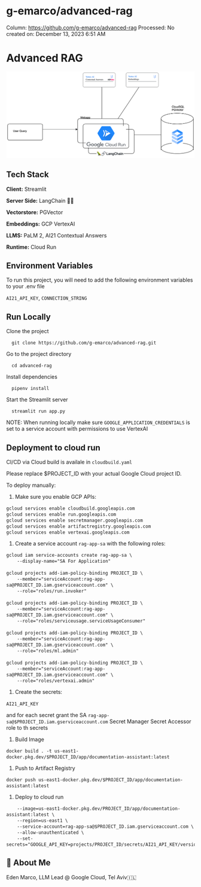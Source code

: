 # g-emarco/advanced-rag

Column: https://github.com/g-emarco/advanced-rag
Processed: No
created on: December 13, 2023 6:51 AM

# Advanced RAG

![](g-emarco%20advanced-rag%200ddb3a2688d84496b0b5f40aa4d4b5e6/ai21-adanved-rag.png)

## Tech Stack

**Client:** Streamlit

**Server Side:** LangChain 🦜🔗

**Vectorstore:** PGVector

**Embeddings:** GCP VertexAI

**LLMS:** PaLM 2, AI21 Contextual Answers

**Runtime:** Cloud Run

## Environment Variables

To run this project, you will need to add the following environment variables to your .env file

`AI21_API_KEY`, `CONNECTION_STRING`

## Run Locally

Clone the project

```
  git clone https://github.com/g-emarco/advanced-rag.git
```

Go to the project directory

```
  cd advanced-rag
```

Install dependencies

```
  pipenv install
```

Start the Streamlit server

```
  streamlit run app.py
```

NOTE: When running locally make sure `GOOGLE_APPLICATION_CREDENTIALS` is set to a service account with permissions to use VertexAI

## Deployment to cloud run

CI/CD via Cloud build is availale in `cloudbuild.yaml`

Please replace $PROJECT_ID with your actual Google Cloud project ID.

To deploy manually:

1. Make sure you enable GCP APIs:

```
gcloud services enable cloudbuild.googleapis.com
gcloud services enable run.googleapis.com
gcloud services enable secretmanager.googleapis.com
gcloud services enable artifactregistry.googleapis.com
gcloud services enable vertexai.googleapis.com

```

1. Create a service account `rag-app-sa` with the following roles:

```
gcloud iam service-accounts create rag-app-sa \
    --display-name="SA For Application"

gcloud projects add-iam-policy-binding PROJECT_ID \
    --member="serviceAccount:rag-app-sa@PROJECT_ID.iam.gserviceaccount.com" \
    --role="roles/run.invoker"

gcloud projects add-iam-policy-binding PROJECT_ID \
    --member="serviceAccount:rag-app-sa@PROJECT_ID.iam.gserviceaccount.com" \
    --role="roles/serviceusage.serviceUsageConsumer"

gcloud projects add-iam-policy-binding PROJECT_ID \
    --member="serviceAccount:rag-app-sa@PROJECT_ID.iam.gserviceaccount.com" \
    --role="roles/ml.admin"

gcloud projects add-iam-policy-binding PROJECT_ID \
    --member="serviceAccount:rag-app-sa@PROJECT_ID.iam.gserviceaccount.com" \
    --role="roles/vertexai.admin"

```

1. Create the secrets:

`AI21_API_KEY`

and for each secret grant the SA `rag-app-sa@$PROJECT_ID.iam.gserviceaccount.com` Secret Manager Secret Accessor role to th secrets

1. Build Image

```
docker build . -t us-east1-docker.pkg.dev/$PROJECT_ID/app/documentation-assistant:latest
```

1. Push to Artifact Registry

```
docker push us-east1-docker.pkg.dev/$PROJECT_ID/app/documentation-assistant:latest
```

1. Deploy to cloud run

```
    --image=us-east1-docker.pkg.dev/PROJECT_ID/app/documentation-assistant:latest \
    --region=us-east1 \
    --service-account=rag-app-sa@$PROJECT_ID.iam.gserviceaccount.com \
    --allow-unauthenticated \
    --set-secrets="GOOGLE_API_KEY=projects/PROJECT_ID/secrets/AI21_API_KEY/versions/latest

```

## 🚀 About Me

Eden Marco, LLM Lead @ Google Cloud, Tel Aviv🇮🇱

[](g-emarco%20advanced-rag%200ddb3a2688d84496b0b5f40aa4d4b5e6/68747470733a2f2f696d672e736869656c64732e696f2f62616467652f6c696e6b6564696e2d3041363643323f7374796c653d666f722d7468652d6261646765266c6f676f3d6c696e6b6564696e266c6f676f436f6c6f723d7768697465)

[](g-emarco%20advanced-rag%200ddb3a2688d84496b0b5f40aa4d4b5e6/68747470733a2f2f696d672e736869656c64732e696f2f62616467652f747769747465722d3144413146323f7374796c653d666f722d7468652d6261646765266c6f676f3d74776974746572266c6f676f436f6c6f723d7768697465)